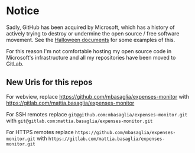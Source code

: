 Notice
======

Sadly, GitHub has been acquired by Microsoft, which has a history of
actively trying to destroy or undermine the open source / free software
movement.
See the [Halloween documents](http://catb.org/~esr/halloween/) for some
examples of this.

For this reason I'm not comfortable hosting my open source code in Microsoft's
infrastructure and all my repositories have been moved to GitLab.

New Uris for this repos
-----------------------

For webview, replace
https://github.com/mbasaglia/expenses-monitor with
https://gitlab.com/mattia.basaglia/expenses-monitor

For SSH remotes replace
`git@github.com:mbasaglia/expenses-monitor.git` with
`git@gitlab.com:mattia.basaglia/expenses-monitor.git`

For HTTPS remotes replace
`https://github.com/mbasaglia/expenses-monitor.git` with
`https://gitlab.com/mattia.basaglia/expenses-monitor.git`

